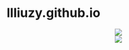 # llliuzy.github.io
<div align="center"> <img src="https://readme-typing-svg.herokuapp.com/?lines=*整理与分享与计算机相关的学习收获*&center=true&font=Roboto&size=27" /></div>

<div align="center"> <img src="https://github-readme-stats.vercel.app/api?username=llliuzy&show_icons=true&theme=tokyonight" /> </div>
